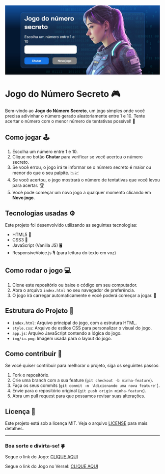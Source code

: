 ![alt text](<pagina jogo numero secreto.jpg>)

# Jogo do Número Secreto 🎮

Bem-vindo ao **Jogo do Número Secreto**, um jogo simples onde você precisa adivinhar o número gerado aleatoriamente entre 1 e 10. Tente acertar o número com o menor número de tentativas possível! 🎯

## Como jogar 🕹️

1. Escolha um número entre 1 e 10.
2. Clique no botão **Chutar** para verificar se você acertou o número secreto.
3. Se você errou, o jogo irá te informar se o número secreto é maior ou menor do que o seu palpite. 📉📈
4. Se você acertou, o jogo mostrará o número de tentativas que você levou para acertar. 🏆
5. Você pode começar um novo jogo a qualquer momento clicando em **Novo jogo**.

## Tecnologias usadas ⚙️

Este projeto foi desenvolvido utilizando as seguintes tecnologias:

- HTML5 📝
- CSS3 🎨
- JavaScript (Vanilla JS) 🖥️
- ResponsiveVoice.js 🎙️ (para leitura do texto em voz)

## Como rodar o jogo 💻

1. Clone este repositório ou baixe o código em seu computador.
2. Abra o arquivo `index.html` no seu navegador de preferência.
3. O jogo irá carregar automaticamente e você poderá começar a jogar. 🚀

## Estrutura do Projeto 📂

- `index.html`: Arquivo principal do jogo, com a estrutura HTML.
- `style.css`: Arquivo de estilos CSS para personalizar o visual do jogo.
- `app.js`: Arquivo JavaScript contendo a lógica do jogo.
- `img/ia.png`: Imagem usada para o layout do jogo.

## Como contribuir 🤝

Se você quiser contribuir para melhorar o projeto, siga os seguintes passos:

1. Fork o repositório.
2. Crie uma branch com a sua feature (`git checkout -b minha-feature`).
3. Faça os seus commits (`git commit -m 'Adicionando uma nova feature'`).
4. Envie para o repositório original (`git push origin minha-feature`).
5. Abra um pull request para que possamos revisar suas alterações.

## Licença 📄

Este projeto está sob a licença MIT. Veja o arquivo [LICENSE](LICENSE) para mais detalhes.

---

### Boa sorte e divirta-se! 🍀

Segue o link do Jogo: [CLIQUE AQUI](https://rafaelflorentinobarbosa.github.io/jogo-do-numero-secreto/)

Segue o link do Jogo no Versel: [CLIQUE AQUI](https://jogo-five-plum.vercel.app/)